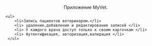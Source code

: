 
<p align="center"> Приложение MyVet.</p>
    
    <ul>
        <li>Запись пациентов ветеринаром.</li>
        <li> удаление,добавление и редактирование записей </li>
        <li> У каждого врача доступ только к своим карточкам </li>
        <li> Аутентификация, авторизация,валидация </li>
     </ul>
